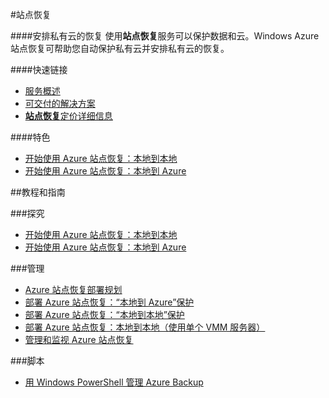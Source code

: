 <properties linkid="dev-net-site-recovery" urlDisplayName="Windows Azure 站点恢复" pageTitle="站点恢复 - Azure 微软云" metaKeywords="站点恢复,Site Recovery,数据保护,本地到本地,本地到云,管理,监视" description="安排私有云的恢复。使用站点恢复服务可以保护数据和云。Windows Azure 站点恢复可帮助您自动保护私有云并安排私有云的恢复。" metaCanonical="" services="站点恢复" documentationCenter="Services" title="Orchestrate recovery of private clouds" authors="Eric" solutions="" manager="TK" editor="Haifeng Liu" />
<tags ms.service="站点恢复"
    ms.date=""
    wacn.date=""
    />

#站点恢复

####安排私有云的恢复
使用**站点恢复**服务可以保护数据和云。Windows Azure 站点恢复可帮助您自动保护私有云并安排私有云的恢复。

####快速链接
-   [服务概述](/home/features/site-recovery)
-   [可交付的解决方案](/zh-cn/solutions/storage-backup-recovery)
-   [**站点恢复**定价详细信息](/home/features/site-recovery/#price)
  
####特色

-   [开始使用 Azure 站点恢复：本地到本地](/zh-cn/documentation/articles/hyper-v-recovery-manager-configure-vault)
-   [开始使用 Azure 站点恢复：本地到 Azure](/zh-cn/documentation/articles/hyper-v-recovery-manager-azure)  

##教程和指南

###探究

-   [开始使用 Azure 站点恢复：本地到本地](/zh-cn/documentation/articles/hyper-v-recovery-manager-configure-vault)
-   [开始使用 Azure 站点恢复：本地到 Azure](/zh-cn/documentation/articles/hyper-v-recovery-manager-azure)

###管理

-   [Azure 站点恢复部署规划](http://msdn.microsoft.com/zh-cn/library/azure/dn469074.aspx)
-   [部署 Azure 站点恢复：“本地到 Azure”保护](http://msdn.microsoft.com/zh-cn/library/azure/dn788903.aspx)
-   [部署 Azure 站点恢复：“本地到本地”保护](http://msdn.microsoft.com/zh-cn/library/azure/dn168841.aspx)
-   [部署 Azure 站点恢复：本地到本地（使用单个 VMM 服务器）](http://msdn.microsoft.com/zh-cn/library/azure/dn495054.aspx)
-   [管理和监视 Azure 站点恢复](http://msdn.microsoft.com/zh-cn/library/azure/dn495053.aspx)
  
###脚本
-   [用 Windows PowerShell 管理 Azure Backup](http://technet.microsoft.com/zh-cn/library/hh831765.aspx)

